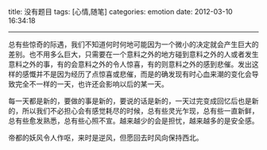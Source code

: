 title: 没有题目
tags: [心情,随笔]
categories: emotion
date: 2012-03-10 16:34:18

---

总有些惊奇的际遇，我们不知道何时何地可能因为一个微小的决定就会产生巨大的差别。也不用多么巨大，只需要在一个意料之外的地方碰到意料之外的人或者发生意料之外的事，有的会意料之外的令人惊喜，有的则意料之外的感到悲催。发出这样的感慨并不是因为经历了点惊喜或悲催，而是的确发现有时心血来潮的变化会导致完全不一样的一天，也许还会影响以后的某一天。

每一天都是新的，要做的事是新的，要说的话是新的，一天过完变成回忆后也是新的，所以我们不必担心会有感觉耗尽的时候，总有些灵光乍现，总有些一直新鲜，总有些愈发熟悉，总有些心照不宣。越来越少的会是担忧，越来越多的是安全感。

帝都的妖风令人作呕，来时是逆风，但愿回去时风向保持西北。
